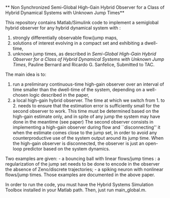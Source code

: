 ** Non Synchronized Semi-Global High-Gain Hybrid Observer for a Class of Hybrid Dynamical Systems with Unknown Jump Times**

This repository contains Matlab/Simulink code to implement a semiglobal hybrid observer for any hybrid dynamical system with :
 1. strongly differentially observable flow/jump maps,
 2. solutions of interest evolving in a compact set and exhibiting a dwell-time,
 3. unknown jump times,
as described in
*Semi-Global High-Gain Hybrid Observer for a Class of Hybrid Dynamical Systems with Unknown Jump Times*, Pauline Bernard and Ricardo G. Sanfelice, Submitted to TAC.

The main idea is to:
 1. run a preliminary continuous-time high-gain observer over an interval of time smaller than the dwell-time of the system, depending on a well-chosen logic described in the paper,
 2. a local high-gain hybrid observer.
The time at which we switch from 1. to 2. needs to ensure that the estimation error is sufficiently small for the second observer to work. This time must be determined based on the high-gain estimate only, and in spite of any jump the system may have done in the meantime (see paper)
The second observer consists in implementing a high-gain observer during flow and ``disconnecting'' it when the estimate comes close to the jump set, in order to avoid any counterproductive use of the system output around its jump time. When the high-gain observer is disconnected, the observer is just an open-loop predictor based on the system dynamics.

Two examples are given:
    - a bouncing ball with linear flows/jump times : a regularization of the jump set needs to be done to encode in the observer the absence of Zeno/discrete trajectories;
    - a spiking neuron with nonlinear flows/jump times.
Those examples are documented in the above paper.

In order to run the code, you must have the Hybrid Systems Simulation Toolbox installed in your Matlab path. Then, just run main_global.m.
